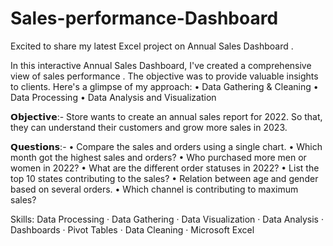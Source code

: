 # Sales-performance-Dashboard 
Excited to share my latest Excel project on Annual Sales Dashboard .

In this interactive Annual Sales Dashboard, I've created a comprehensive view of sales performance . The objective was to provide valuable insights to clients. 
Here's a glimpse of my approach:
• Data Gathering & Cleaning
• Data Processing
• Data Analysis and Visualization

𝗢𝗯𝗷𝗲𝗰𝘁𝗶𝘃𝗲:-
Store wants to create an annual sales report for 2022. So that, they can understand their customers and grow more sales in 2023.

𝗤𝘂𝗲𝘀𝘁𝗶𝗼𝗻𝘀:-
• Compare the sales and orders using a single chart.
• Which month got the highest sales and orders?
• Who purchased more men or women in 2022?
• What are the different order statuses in 2022?
• List the top 10 states contributing to the sales?
• Relation between age and gender based on several orders.
• Which channel is contributing to maximum sales?

Skills: Data Processing · Data Gathering · Data Visualization · Data Analysis · Dashboards · Pivot Tables · Data Cleaning · Microsoft Excel

